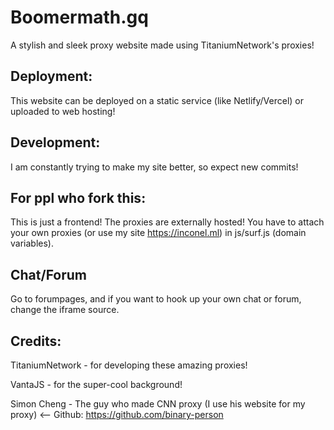 # Boomermath.gq
A stylish and sleek proxy website made using TitaniumNetwork's proxies!

## Deployment:
This website can be deployed on a static service (like Netlify/Vercel) or uploaded to web hosting!

## Development:
I am constantly trying to make my site better, so expect new commits!

## For ppl who fork this:
This is just a frontend! The proxies are externally hosted! You have to attach your own proxies (or use my site https://inconel.ml) in js/surf.js (domain variables).

## Chat/Forum
Go to forumpages, and if you want to hook up your own chat or forum, change the iframe source.

## Credits:
TitaniumNetwork - for developing these amazing proxies!

VantaJS - for the super-cool background!

Simon Cheng - The guy who made CNN proxy (I use his website for my proxy)
<-- Github: https://github.com/binary-person

